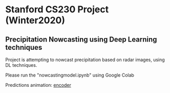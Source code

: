 # Stanford CS230 Project (Winter2020)
## Precipitation Nowcasting using Deep Learning techniques
 
 Project is attempting to nowcast precipitation based on radar images, using DL techniques.

 Please run the "nowcastingmodel.ipynb" using Google Colab
 
 Predictions animation:
 [encoder](images.gif) 
 
 

